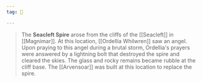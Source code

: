 ```yaml
---
tag: 🏰

---
```

> The **Seacleft Spire** arose from the cliffs of the [[Seacleft]] in [[Magnimar]]. At this location, [[Ordellia Whilwren]] saw an angel. Upon praying to this angel during a brutal storm, Ordellia's prayers were answered by a lightning bolt that destroyed the spire and cleared the skies. The glass and rocky remains became rubble at the cliff base. The [[Arvensoar]] was built at this location to replace the spire.








